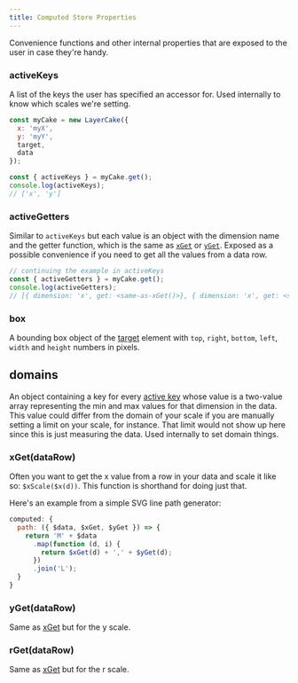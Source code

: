 ```yaml
---
title: Computed Store Properties
---
```


Convenience functions and other internal properties that are exposed to the user in case they're handy.

### activeKeys

A list of the keys the user has specified an accessor for. Used internally to know which scales we're setting.

```js
const myCake = new LayerCake({
  x: 'myX',
  y: 'myY',
  target,
  data
});

const { activeKeys } = myCake.get();
console.log(activeKeys);
// ['x', 'y']
```

### activeGetters

Similar to `activeKeys` but each value is an object with the dimension name and the getter function, which is the same as [`xGet`](#xGet) or [`yGet`](#yGet). Exposed as a possible convenience if you need to get all the values from a data row.

```js
// continuing the example in activeKeys
const { activeGetters } = myCake.get();
console.log(activeGetters);
// [{ dimension: 'x', get: <same-as-xGet()>}, { dimension: 'x', get: <same-as-xGet()>}]
```

### box

A bounding box object of the [target](#target) element with `top`, `right`, `bottom`, `left`, `width` and `height` numbers in pixels.

## domains

An object containing a key for every [active key](#activeKeys) whose value is a two-value array representing the min and max values for that dimension in the data. This value could differ from the domain of your scale if you are manually setting a limit on your scale, for instance. That limit would not show up here since this is just measuring the data. Used internally to set domain things.

### xGet(dataRow)

Often you want to get the x value from a row in your data and scale it like so: `$xScale($x(d))`. This function is shorthand for doing just that.

Here's an example from a simple SVG line path generator:

```js
computed: {
  path: ({ $data, $xGet, $yGet }) => {
    return 'M' + $data
      .map(function (d, i) {
        return $xGet(d) + ',' + $yGet(d);
      })
      .join('L');
  }
}
```

### yGet(dataRow)

Same as [xGet](#xGet) but for the y scale.

### rGet(dataRow)

Same as [xGet](#xGet) but for the r scale.

